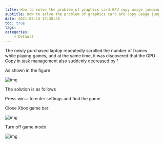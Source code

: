 ```yaml
---
title: How to solve the problem of graphics card GPU copy usage jumping around
subtitle: How to solve the problem of graphics card GPU copy usage jumping around
date: 2021-08-13 17:38:48
toc: true
tags: 
categories: 
    - Default
---
```


The newly purchased laptop repeatedly scrolled the number of frames while playing games, and at the same time, it was discovered that the GPU Copy in task management also suddenly decreased by 1

As shown in the figure

![img](https://raw.githubusercontent.com/james-curtis/james-curtis.github.io/static/images/20210813173611331.png)

The solution is as follows

Press win+i to enter settings and find the game

Close Xbox game bar

![img](https://raw.githubusercontent.com/james-curtis/james-curtis.github.io/static/images/20210813173730779.png)

Turn off game mode

![img](https://raw.githubusercontent.com/james-curtis/james-curtis.github.io/static/images/20210813173813344.png)